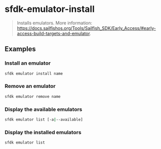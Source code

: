 # sfdk-emulator-install

> Installs emulators. More information: <https://docs.sailfishos.org/Tools/Sailfish_SDK/Early_Access/#early-access-build-targets-and-emulator>.

## Examples

### Install an emulator

```bash
sfdk emulator install name
```

### Remove an emulator

```bash
sfdk emulator remove name
```

### Display the available emulators

```bash
sfdk emulator list [-a|--available]
```

### Display the installed emulators

```bash
sfdk emulator list
```
